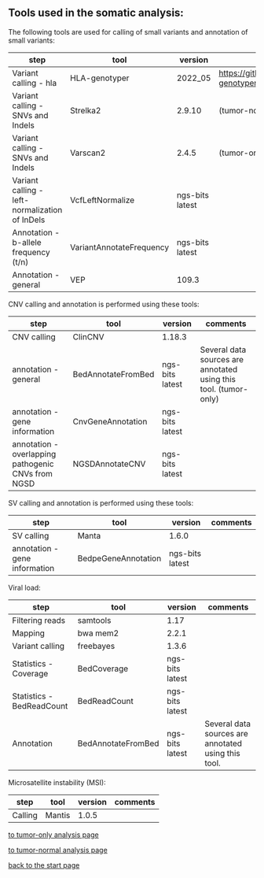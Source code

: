 ## Tools used in the somatic analysis:

The following tools are used for calling of small variants and annotation of small variants:

| step                                           | tool                     | version              | comments                                         |
|------------------------------------------------|--------------------------|----------------------|--------------------------------------------------|
| Variant calling - hla                          | HLA-genotyper            | 2022_05              | https://github.com/axelgschwind/hla-genotyper    |
| Variant calling - SNVs and Indels              | Strelka2                 | 2.9.10               | (tumor-normal)                                   |
| Variant calling - SNVs and Indels              | Varscan2                 | 2.4.5                | (tumor-only)                                     |
| Variant calling - left-normalization of InDels | VcfLeftNormalize         | ngs-bits latest      |                                                  |
| Annotation - b-allele frequency (t/n)          | VariantAnnotateFrequency | ngs-bits latest      |                                                  |
| Annotation - general                           | VEP                      | 109.3                |                                                  |


CNV calling and annotation is performed using these tools:

| step                                               | tool                 | version              | comments                                            |
|----------------------------------------------------|----------------------|----------------------|-----------------------------------------------------|
| CNV calling                                        | ClinCNV              | 1.18.3               |                                                     |
| annotation - general                               | BedAnnotateFromBed   | ngs-bits latest      | Several data sources are annotated using this tool. (tumor-only) |
| annotation - gene information                      | CnvGeneAnnotation    | ngs-bits latest      |                                                     |
| annotation - overlapping pathogenic CNVs from NGSD | NGSDAnnotateCNV      | ngs-bits latest      |                                                     |

SV calling and annotation is performed using these tools:

| step                                      | tool                            | version              | comments                                            |
|-------------------------------------------|---------------------------------|----------------------|-----------------------------------------------------|
| SV calling                                | Manta                           | 1.6.0                |                                                     |
| annotation - gene information             | BedpeGeneAnnotation             | ngs-bits latest      |                                                     |

Viral load:

| step                                           | tool                     | version              | comments                                            |
|------------------------------------------------|--------------------------|----------------------|-----------------------------------------------------|
| Filtering reads                                | samtools                 | 1.17                 |                                                     |
| Mapping                                        | bwa mem2                 | 2.2.1                |                                                     |
| Variant calling                                | freebayes                | 1.3.6                |                                                     |
| Statistics - Coverage                          | BedCoverage              | ngs-bits latest      |                                                     |
| Statistics - BedReadCount                      | BedReadCount             | ngs-bits latest      |                                                     |
| Annotation                                     | BedAnnotateFromBed       | ngs-bits latest      | Several data sources are annotated using this tool. |

Microsatellite instability (MSI):

| step                                           | tool                     | version              | comments                                            |
|------------------------------------------------|--------------------------|----------------------|-----------------------------------------------------|
| Calling                                        | Mantis                   | 1.0.5                |                                                     |


[to tumor-only analysis page](dna_tumor_only.md)

[to tumor-normal analysis page](dna_tumor-normal_pair.md)

[back to the start page](../README.md)

